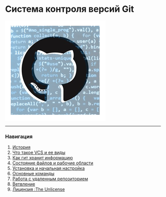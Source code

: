 <!DOCTYPE html>
<html>
<head>
    <style>
        body {
            background-image: url('back2.jpeg');
            background-size: cover; /* чтобы изображение занимало всю площадь */
            background-repeat: no-repeat; /* чтобы изображение не повторялось */
        }
    </style>
</head>
<body>


# Cистема контроля версий Git
![git picture](./github.png)

---
### Навигация 
1. [История](./history.md "иситрия гита")
2. [Что такое VCS и ее виды](./vcs.md "виды vcs")
3. [Как гит хранит информацию](./snap.md "снапы и хэши")
4. [Состояние файлов и рабочие области](./files_state.md "состояния файлов и рабочие области")
5. [Установка и начальная настройка](./install.md "установка через cli и начальная настройка")
6. [Основные команды](./command.md "основные команды")
7. [Работа с удаленным репозиторием]( ./remote.md "работа с удаленным репом")
8. [Ветвление](./branch.md "ветвление")
8. [Лицензия :The Unlicense](./license.md "лицензия")